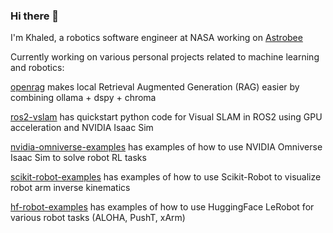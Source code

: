 ### Hi there 👋

I'm Khaled, a robotics software engineer at NASA working on [Astrobee](https://github.com/nasa/astrobee)

Currently working on various personal projects related to machine learning and robotics:

[openrag](https://github.com/KhaledSharif/openrag) makes local Retrieval Augmented Generation (RAG) easier by combining ollama + dspy + chroma

[ros2-vslam](https://github.com/KhaledSharif/ros2-vslam) has quickstart python code for Visual SLAM in ROS2 using GPU acceleration and NVIDIA Isaac Sim

[nvidia-omniverse-examples](https://github.com/KhaledSharif/nvidia-omniverse-examples) has examples of how to use NVIDIA Omniverse Isaac Sim to solve robot RL tasks

[scikit-robot-examples](https://github.com/KhaledSharif/scikit-robot-examples) has examples of how to use Scikit-Robot to visualize robot arm inverse kinematics

[hf-robot-examples](https://github.com/KhaledSharif/hf-robot-examples) has examples of how to use HuggingFace LeRobot for various robot tasks (ALOHA, PushT, xArm)
